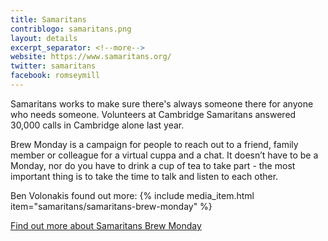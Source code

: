 ```yaml
---
title: Samaritans
contriblogo: samaritans.png
layout: details
excerpt_separator: <!--more-->
website: https://www.samaritans.org/
twitter: samaritans
facebook: romseymill
---
```

Samaritans works to make sure there's always someone there for anyone who needs someone. Volunteers at Cambridge Samaritans answered 30,000 calls in Cambridge alone last year.
<!--more-->

Brew Monday is a campaign for people to reach out to a friend, family member or colleague for a virtual cuppa and a chat. It doesn’t have to be a Monday, nor do you have to drink a cup of tea to take part - the most important thing is to take the time to talk and listen to each other. 

Ben Volonakis found out more:
{% include media_item.html item="samaritans/samaritans-brew-monday" %}

[Find out more about Samaritans Brew Monday](https://www.samaritans.org/support-us/campaign/brew-monday/)